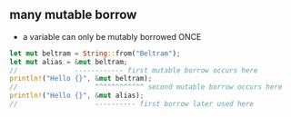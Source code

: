 ## many mutable borrow

* a variable can only be mutably borrowed ONCE

```rust
let mut beltram = String::from("Beltram");
let mut alias = &mut beltram;
//              ------------ first mutable borrow occurs here
println!("Hello {}", &mut beltram);
//                   ^^^^^^^^^^^^ second mutable borrow occurs here
println!("Hello {}", &mut alias);
//                   ---------- first borrow later used here
```